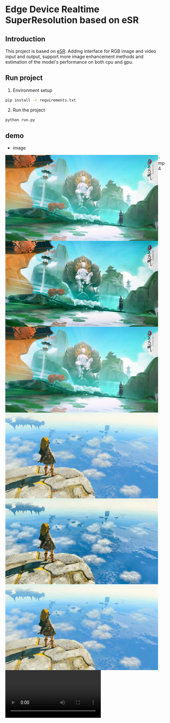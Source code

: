 # Edge Device Realtime SuperResolution based on eSR

## Introduction
This project is based on [eSR](https://github.com/pnavarre/eSR). Adding interface for RGB image and video input and output, support more image enhancement methods and estimation of the model's performance on both cpu and gpu.

## Run project
1. Environment setup
```bash
pip install -r requirements.txt
```

2. Run the project
```bash
python run.py
```

## demo
- image
<div style="float:left;"><img src="./images/SR1.jpg"  width = "480" height = "810" alt="SR1" align=center /></div>
<div style="float:left;"><img src="./images/SR2.jpg"  width = "480" height = "810" alt="SR2" align=center /></div>
- mp4

![video](./images/compared.mp4)